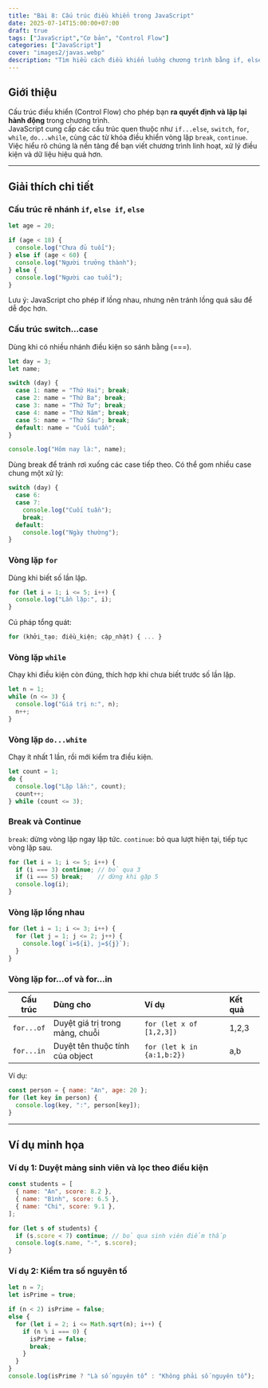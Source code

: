 ```yaml
---
title: "Bài 8: Cấu trúc điều khiển trong JavaScript"
date: 2025-07-14T15:00:00+07:00
draft: true
tags: ["JavaScript","Cơ bản", "Control Flow"]
categories: ["JavaScript"]
cover: "images2/javas.webp"
description: "Tìm hiểu cách điều khiển luồng chương trình bằng if, else, switch, for, while, do...while và break/continue trong JavaScript. Minh họa bằng ví dụ thực tế và bài tập."
---
```


## Giới thiệu
Cấu trúc điều khiển (Control Flow) cho phép bạn **ra quyết định và lặp lại hành động** trong chương trình.  
JavaScript cung cấp các cấu trúc quen thuộc như `if...else`, `switch`, `for`, `while`, `do...while`, cùng các từ khóa điều khiển vòng lặp `break`, `continue`.  
Việc hiểu rõ chúng là nền tảng để bạn viết chương trình linh hoạt, xử lý điều kiện và dữ liệu hiệu quả hơn.

---

## Giải thích chi tiết

### Cấu trúc rẽ nhánh `if`, `else if`, `else`
```javascript
let age = 20;

if (age < 18) {
  console.log("Chưa đủ tuổi");
} else if (age < 60) {
  console.log("Người trưởng thành");
} else {
  console.log("Người cao tuổi");
}
```
Lưu ý: JavaScript cho phép if lồng nhau, nhưng nên tránh lồng quá sâu để dễ đọc hơn.

### Cấu trúc switch...case  
Dùng khi có nhiều nhánh điều kiện so sánh bằng (===).
```javascript
let day = 3;
let name;

switch (day) {
  case 1: name = "Thứ Hai"; break;
  case 2: name = "Thứ Ba"; break;
  case 3: name = "Thứ Tư"; break;
  case 4: name = "Thứ Năm"; break;
  case 5: name = "Thứ Sáu"; break;
  default: name = "Cuối tuần";
}

console.log("Hôm nay là:", name);
```
Dùng break để tránh rơi xuống các case tiếp theo.
Có thể gom nhiều case chung một xử lý:
```javascript
switch (day) {
  case 6:
  case 7:
    console.log("Cuối tuần");
    break;
  default:
    console.log("Ngày thường");
}
```

### Vòng lặp `for`
Dùng khi biết số lần lặp.
```javascript
for (let i = 1; i <= 5; i++) {
  console.log("Lần lặp:", i);
}
```
Cú pháp tổng quát:
```javascript
for (khởi_tạo; điều_kiện; cập_nhật) { ... }
```

### Vòng lặp `while`
Chạy khi điều kiện còn đúng, thích hợp khi chưa biết trước số lần lặp.
```javascript
let n = 1;
while (n <= 3) {
  console.log("Giá trị n:", n);
  n++;
}
```

### Vòng lặp `do...white`
Chạy ít nhất 1 lần, rồi mới kiểm tra điều kiện.
```javascript
let count = 1;
do {
  console.log("Lặp lần:", count);
  count++;
} while (count <= 3);
```

### Break và Continue
`break`: dừng vòng lặp ngay lập tức.
`continue`: bỏ qua lượt hiện tại, tiếp tục vòng lặp sau.
```javascript
for (let i = 1; i <= 5; i++) {
  if (i === 3) continue; // bỏ qua 3
  if (i === 5) break;    // dừng khi gặp 5
  console.log(i);
}
```

### Vòng lặp lồng nhau
```javascript
for (let i = 1; i <= 3; i++) {
  for (let j = 1; j <= 2; j++) {
    console.log(`i=${i}, j=${j}`);
  }
}
```

### Vòng lặp for...of và for...in
| Cấu trúc | Dùng cho | Ví dụ | Kết quả |
|:--------:|:---------|:------|:--------|
| `for...of` | Duyệt giá trị trong mảng, chuỗi | `for (let x of [1,2,3])` | 1,2,3|
| `for...in` | Duyệt tên thuộc tính của object | `for (let k in {a:1,b:2})` | a,b |

Ví dụ: 
```javascript
const person = { name: "An", age: 20 };
for (let key in person) {
  console.log(key, ":", person[key]);
}
```

---

## Ví dụ minh họa
### Ví dụ 1: Duyệt mảng sinh viên và lọc theo điều kiện
```javascript
const students = [
  { name: "An", score: 8.2 },
  { name: "Bình", score: 6.5 },
  { name: "Chi", score: 9.1 },
];

for (let s of students) {
  if (s.score < 7) continue; // bỏ qua sinh viên điểm thấp
  console.log(s.name, "-", s.score);
}
```
### Ví dụ 2: Kiểm tra số nguyên tố
```javascript
let n = 7;
let isPrime = true;

if (n < 2) isPrime = false;
else {
  for (let i = 2; i <= Math.sqrt(n); i++) {
    if (n % i === 0) {
      isPrime = false;
      break;
    }
  }
}
console.log(isPrime ? "Là số nguyên tố" : "Không phải số nguyên tố");
```